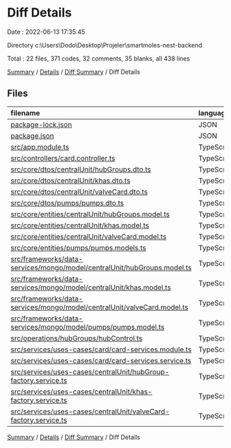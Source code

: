 # Diff Details

Date : 2022-06-13 17:35:45

Directory c:\\Users\\Dodo\\Desktop\\Projeler\\smartmoles-nest-backend

Total : 22 files,  371 codes, 32 comments, 35 blanks, all 438 lines

[Summary](results.md) / [Details](details.md) / [Diff Summary](diff.md) / Diff Details

## Files
| filename | language | code | comment | blank | total |
| :--- | :--- | ---: | ---: | ---: | ---: |
| [package-lock.json](/package-lock.json) | JSON | 79 | 0 | 0 | 79 |
| [package.json](/package.json) | JSON | 1 | 0 | 0 | 1 |
| [src/app.module.ts](/src/app.module.ts) | TypeScript | 11 | 0 | 1 | 12 |
| [src/controllers/card.controller.ts](/src/controllers/card.controller.ts) | TypeScript | 12 | 0 | 3 | 15 |
| [src/core/dtos/centralUnit/hubGroups.dto.ts](/src/core/dtos/centralUnit/hubGroups.dto.ts) | TypeScript | 6 | 0 | 2 | 8 |
| [src/core/dtos/centralUnit/khas.dto.ts](/src/core/dtos/centralUnit/khas.dto.ts) | TypeScript | 12 | 2 | 0 | 14 |
| [src/core/dtos/centralUnit/valveCard.dto.ts](/src/core/dtos/centralUnit/valveCard.dto.ts) | TypeScript | 32 | 0 | 1 | 33 |
| [src/core/dtos/pumps/pumps.dto.ts](/src/core/dtos/pumps/pumps.dto.ts) | TypeScript | 12 | 0 | 0 | 12 |
| [src/core/entities/centralUnit/hubGroups.model.ts](/src/core/entities/centralUnit/hubGroups.model.ts) | TypeScript | 1 | 0 | 1 | 2 |
| [src/core/entities/centralUnit/khas.model.ts](/src/core/entities/centralUnit/khas.model.ts) | TypeScript | 3 | 3 | 3 | 9 |
| [src/core/entities/centralUnit/valveCard.model.ts](/src/core/entities/centralUnit/valveCard.model.ts) | TypeScript | 8 | 0 | 8 | 16 |
| [src/core/entities/pumps/pumps.models.ts](/src/core/entities/pumps/pumps.models.ts) | TypeScript | 6 | 0 | 0 | 6 |
| [src/frameworks/data-services/mongo/model/centralUnit/hubGroups.model.ts](/src/frameworks/data-services/mongo/model/centralUnit/hubGroups.model.ts) | TypeScript | 2 | 0 | 2 | 4 |
| [src/frameworks/data-services/mongo/model/centralUnit/khas.model.ts](/src/frameworks/data-services/mongo/model/centralUnit/khas.model.ts) | TypeScript | 6 | 1 | 0 | 7 |
| [src/frameworks/data-services/mongo/model/centralUnit/valveCard.model.ts](/src/frameworks/data-services/mongo/model/centralUnit/valveCard.model.ts) | TypeScript | 16 | 0 | 1 | 17 |
| [src/frameworks/data-services/mongo/model/pumps/pumps.model.ts](/src/frameworks/data-services/mongo/model/pumps/pumps.model.ts) | TypeScript | 12 | 0 | 0 | 12 |
| [src/operations/hubGroups/hubControl.ts](/src/operations/hubGroups/hubControl.ts) | TypeScript | 94 | 26 | 11 | 131 |
| [src/services/uses-cases/card/card-services.module.ts](/src/services/uses-cases/card/card-services.module.ts) | TypeScript | 13 | 0 | -1 | 12 |
| [src/services/uses-cases/card/card-services.service.ts](/src/services/uses-cases/card/card-services.service.ts) | TypeScript | 19 | 0 | 3 | 22 |
| [src/services/uses-cases/centralUnit/hubGroup-factory.service.ts](/src/services/uses-cases/centralUnit/hubGroup-factory.service.ts) | TypeScript | 2 | 0 | 0 | 2 |
| [src/services/uses-cases/centralUnit/khas-factory.service.ts](/src/services/uses-cases/centralUnit/khas-factory.service.ts) | TypeScript | 8 | 0 | 0 | 8 |
| [src/services/uses-cases/centralUnit/valveCard-factory.service.ts](/src/services/uses-cases/centralUnit/valveCard-factory.service.ts) | TypeScript | 16 | 0 | 0 | 16 |

[Summary](results.md) / [Details](details.md) / [Diff Summary](diff.md) / Diff Details